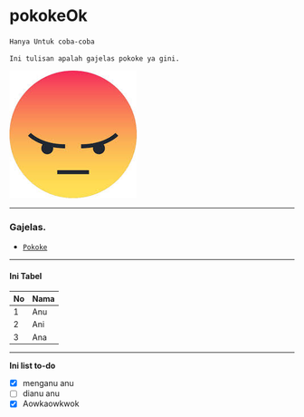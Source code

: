 # pokokeOk
`Hanya Untuk coba-coba`


```
Ini tulisan apalah gajelas pokoke ya gini.
```

![Angry react](https://github.com/Pokoke-01/Pokoke-01/blob/main/Angry.jpeg)

***

### Gajelas.
* [`Pokoke`](https://github.com/Pokoke-01)

***

#### Ini Tabel

|No|Nama|
|--|----|
|1 |Anu |
|2 |Ani |
|3 |Ana |
---
**Ini list to-do**

- [x] menganu anu
- [ ] dianu anu
- [x] Aowkaowkwok
